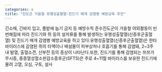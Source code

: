 ```yaml
---
categories: a
title: "진도군 가을철 유행성출혈열·진드기 매개 감염병 예방교육 추진"
---
```

긴소매, 긴바지 입고, 풀밭에 눕기 금지 등 예방수칙 준수진도군이 가을철 야외활동이 빈번해짐에 따라 진드기와 쥐 등의 설치류를 통해 발생하는 유행성출혈열(신증후군출혈열) 및 진드기 매개 감염병 예방교육을 하고 있다.유행성출혈열(신증후군출혈열)은 한타바이러스에 감염된 쥐의 타액이나 배설물이 피부상처나 호흡기를 통해 감염돼, 2~3주 내 발열, 출혈소견, 신부전 등의 증상이 나타난다.또한, 진드기를 통해 감염되는 쯔쯔가무시증, 중증열성혈소판감소증후군(SFTS)은 주로 4~11월 바이러스를 보유한 진드기에 물려 고열, 오심, 구토, 설사